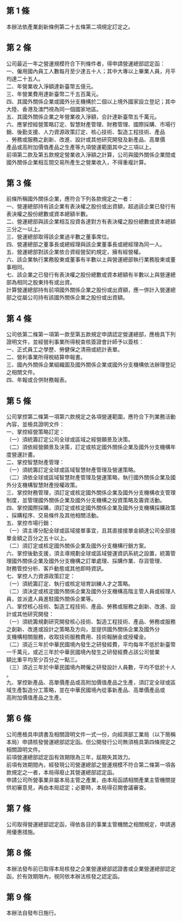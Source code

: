 第 1 條
-------
本辦法依產業創新條例第二十五條第二項規定訂定之。

第 2 條
-------
公司最近一年之營運規模符合下列條件者，得申請營運總部認定函：  
一、僱用國內員工人數每月至少達五十人；其中大專以上畢業人員，月平  
    均達二十五人。  
二、年營業收入淨額達新臺幣五億元。  
三、年營業費用達新臺幣二千五百萬元。  
四、其國外關係企業或國外分支機構於二個以上境外國家設立登記；其中  
    大陸、香港及澳門視為同一個國家地區。  
五、其國外關係企業之年營業收入淨額，合計達新臺幣五千萬元。  
六、應掌控經營策略訂定、智慧財產管理、財務管理、國際採購、市場行  
    銷、後勤支援、人力資源政策訂定、核心技術、製造工程技術、產品  
    、勞務或服務之創新、改進、設計或其他研究開發及新產品、高單價  
    產品或高附加價值產品之生產等九項營運範圍其中之三項以上。  
前項第二款及第五款規定營業收入淨額之計算，公司與國外關係企業間或  
國外關係企業相互間交易所產生之營業收入，不得重複計算。

第 3 條
-------
前條所稱國外關係企業，應符合下列各款規定之一者：  
一、營運總部持有該企業有表決權之股份或出資額，超過該企業已發行有  
    表決權之股份總數或資本總額半數。  
二、營運總部與該企業相互投資各達對方有表決權之股份總數或資本總額  
    三分之一以上。  
三、營運總部取得該企業過半數之董事席位。  
四、營運總部之董事長或總經理與該企業董事長或總經理為同一人。  
五、營運總部對該企業依合資經營契約規定，擁有經營權。  
六、該企業執行業務股東或董事有半數以上與營運總部執行業務股東或董  
    事相同。  
七、該企業之已發行有表決權之股份總數或資本總額有半數以上與營運總  
    部為相同之股東持有或出資。  
計算營運總部持有前項國外關係企業之股份或出資額，應一併計入營運總  
部之從屬公司持有該國外關係企業之股份或出資額。

第 4 條
-------
公司依第二條第一項第一款至第五款規定申請認定營運總部，應檢具下列  
證明文件，並經營利事業所得稅查核簽證會計師予以簽核：  
一、正式員工之學歷、勞健保之清冊或統計表單。  
二、營利事業所得稅結算申報書。  
三、國內外關係企業組織圖及國外關係企業或國外分支機構依法辦理登記  
    之相關文件。  
四、年報或合併財務報表。

第 5 條
-------
公司掌控第二條第一項第六款規定之各項營運範圍，應符合下列業務活動  
內容，並檢具證明文件：  
一、掌控經營策略訂定：  
（一）須統籌訂定公司全球或區域之經營願景及決策。  
（二）須依經營願景及決策，訂定或核定國外關係企業及國外分支機構年  
      度營運計畫。  
二、掌控智慧財產管理：  
（一）須統籌訂定全球或區域智慧財產管理及營運策略。  
（二）須依全球或區域智慧財產管理及營運策略，執行國外關係企業及國  
      外分支機構智慧財產授權政策。  
三、掌控財務管理，須訂定或核定國外關係企業及國外分支機構收支管理  
    制度，並管理國外關係企業及國外分支機構之投資策略及籌資活動。  
四、掌控國際採購，須訂定或核定國外關係企業及國外分支機構採購政策  
    、採購程序、交易條件及其他相關活動。  
五、掌控市場行銷：  
（一）須主導分配全球或區域接單事宜，且其直接接單金額達公司全部接  
      單金額之百分之五十以上。  
（二）須訂定或核定國外關係企業及國外分支機構行銷方案。  
六、掌控後勤支援，須主導規劃全球或區域營運資訊系統之設置，統籌管  
    理國外關係企業及國外分支機構之訂單處理、採購作業、存貨管理、  
    財務管控分析、客戶動態或其他即時資訊。  
七、掌控人力資源政策訂定：  
（一）須統籌訂定、執行或核定培育訓練人才之策略。  
（二）須決定或核定國外關係企業及國外分支機構高階主管人員或經理人  
      員，並派遣人員進駐國外關係企業等。  
八、掌控核心技術、製造工程技術、產品、勞務或服務之創新、改進、設  
    計或其他研究開發：  
（一）須統籌規劃研究開發核心技術、製造工程技術、產品、勞務或服務  
      之創新、改進或設計之策略及方向，並提供國外關係企業及國外分  
      支機構相關服務，收取技術服務費用、技術報酬金或授權金。  
（二）須近三年於中華民國境內發生之研發經費，平均每年不低於新臺幣  
      一千萬元，或近三年於中華民國境內發生之研發經費占該公司營業  
      額比重平均至少百分之一點三。  
（三）須近三年於中華民國境內聘僱之研發設計人員數，平均不低於十人  
      。  
九、掌控新產品、高單價產品或高附加價值產品之生產，須訂定全球或區  
    域生產製造分工策略，並在中華民國境內從事新產品、高單價產品或  
    高附加價值產品之生產。

第 6 條
-------
公司應檢具申請書及相關證明文件一式一份，向經濟部工業局（以下簡稱  
本局）申請核發營運總部認定函。但公開發行公司無須檢具第四條規定之  
相關證明文件。  
前項營運總部認定函有效期限為三年，屆期失其效力。  
前項有效期間內，經發現公司營運總部之營運規模不符合第二條第一項各  
款規定之一者，本局得廢止其營運總部認定函。  
申請公司所營事業非屬本局主管之產業，由本局函請相關產業主管機關提  
供初審意見，再由本局認定；必要時，本局得召開會議審查。

第 7 條
-------
公司取得營運總部認定函，得依各目的事業主管機關之相關規定，申請適  
用優惠措施。

第 8 條
-------
本辦法發布前已取得本局核發之企業營運總部認證書或企業營運總部認定  
函，於有效期限內，視同依本辦法核發之認定函。

第 9 條
-------
本辦法自發布日施行。

